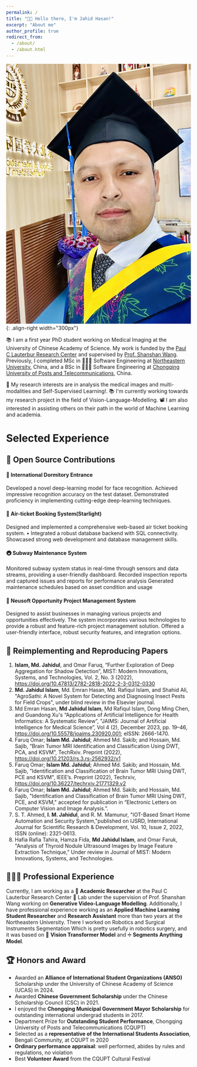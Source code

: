 ```yaml
---
permalink: /
title: "👋🏼 Hello there, I'm Jahid Hasan!"
excerpt: "About me"
author_profile: true
redirect_from: 
  - /about/
  - /about.html
---
```


![Illustration of combining vision and language modalities](/images/mine.jpg){: .align-right width="300px"}

📚 I am a first year PhD student working on Medical Imaging at the University of Chinese Academy of Science. My work is funded by the [Paul C Lauterbur Research Center](http://english.siat.cas.cn/) and supervised by [Prof. Shanshan Wang](https://scholar.google.com/citations?user=8pnz5L4AAAAJ&hl=en). 
Previously, I completed MSc in 👨🏻‍💻 Software Engineering at [Northeastern University](http://sc.neu.edu.cn/english/), China, and a BSc in 👨🏻‍💻 Software Engineering at [Chongqing University of Posts and Telecommunications](https://software-en.cqupt.edu.cn/), China.

🔬 My research interests are in analysis the medical images and multi-modalities and Self-Supervised Learning!. 📚 I'm currently working towards my research project in the field of Vision-Language-Modelling.
📽️ I am also interested in assisting others on their path in the world of Machine Learning and academia.

# Selected Experience

## 🤖 Open Source Contributions

#### 👀 International Dormitory Entrance
Developed a novel deep-learning model for face recognition. Achieved impressive recognition accuracy on the test dataset. Demonstrated proficiency in implementing cutting-edge deep-learning techniques.

#### 🛫 Air-ticket Booking System(Starlight)
Designed and implemented a comprehensive web-based air ticket booking system. • Integrated a robust database backend with SQL connectivity. Showcased strong web development and database management skills.

#### 🚇 Subway Maintenance System
Monitored subway system status in real-time through sensors and data streams, providing a user-friendly dashboard. Recorded inspection reports and captured issues and reports for performance analysis  Generated maintenance schedules based on asset condition and usage

#### 🤲 Neusoft Opportunity Project Management System 
Designed to assist businesses in managing various projects and opportunities effectively. The system incorporates various technologies to provide a robust and feature-rich project management solution. Offered a user-friendly interface, robust security features, and integration options.

## 📜 Reimplementing and Reproducing Papers

1. **Islam, Md. Jahidul**, and Omar Faruq, “Further Exploration of Deep Aggregation for Shadow Detection”, MIST: Modern Innovations, Systems, and Technologies, Vol. 2, No. 3 (2022), https://doi.org/10.47813/2782-2818-2022-2-3-0312-0330
2. **Md. Jahidul Islam**, Md. Emran Hasan, Md. Rafiqul Islam, and Shahid Ali, "AgroSathi: A Novel System for Detecting and Diagnosing Insect Pests for Field Crops", under blind review in the Elsevier journal.
3. Md Emran Hasan, **Md Jahidul Islam**, Md Rafiqul Islam, Dong Ming Chen, and Guandong Xu's “Applications of Artificial Intelligence for Health Informatics: A Systematic Review”, "JAIMS: Journal of Artificial Intelligence for Medical Science”, Vol 4 (2), December 2023, pp. 19–46, https://doi.org/10.55578/joaims.230920.001; eISSN: 2666-1470.
4. Faruq Omar; **Islam Md. Jahidul**; Ahmed Md. Sakib; and Hossain, Md. Sajib, “Brain Tumor MRI Identification and Classification Using DWT, PCA, and KSVM”, TechRxiv. Preprint (2022), https://doi.org/10.21203/rs.3.rs-2562932/v1
5. Faruq Omar; **Islam Md. Jahidul**; Ahmed Md. Sakib; and Hossain, Md. Sajib, "Identification and Classification of Brain Tumor MRI Using DWT, PCE and KSVM", IEEE’s. Preprint (2022), Techrxiv, https://doi.org/10.36227/techrxiv.21771329.v2
6. Faruq Omar; **Islam Md. Jahidul**; Ahmed Md. Sakib; and Hossain, Md. Sajib, "Identification and Classification of Brain Tumor MRI Using DWT, PCE, and KSVM," accepted for publication in “Electronic Letters on Computer Vision and Image Analysis.”.
7. S. T. Ahmed, **I. M. Jahidul**, and R. M. Mamunur, "IOT-Based Smart Home Automation and Security System,"published on IJSRD, International Journal for Scientific Research & Development, Vol. 10, Issue 2, 2022, ISSN (online): 2321-0613.
8. Hafia Rafia Tahira, Hamza Fida, **Md Jahidul Islam**, and Omar Faruk, "Analysis of Thyroid Nodule Ultrasound Images by Image Feature Extraction Technique," Under review in Journal of MIST: Modern Innovations, Systems, and Technologies.


## 👨🏻‍🔬 Professional Experience
Currently, I am working as a 🔬 **Academic Researcher** at the Paul C Lauterbur Research Center 🥽 Lab under the supervision of Prof. Shanshan Wang working on **Generative Video-Language Modelling**.
Additionally, I have professional experience working as an **Applied Machine Learning Student Researcher** and **Research Assistant** more than two years at the Northeastern University. There I worked on Robotics and Surgical Instruments Segmentation Which is pretty usefully in robotics surgery, and it was based on 🦅 **Vision Transformer Model** and ➗ **Segments Anything Model**.

## 🏆 Honors and Award
- Awarded an **Alliance of International Student Organizations (ANSO)** Scholarship under the University of Chinese Academy of Science (UCAS) in 2024.
- Awarded **Chinese Government Scholarship** under the Chinese Scholarship Council (CSC) in 2021.
- I enjoyed the **Chongqing Municipal Government Mayor Scholarship** for outstanding international undergrad students in 2017.
- Department Prize for **Outstanding Student Performance**, Chongqing University of Posts and Telecommunications (CQUPT)
- Selected as a **representative of the International Students Association**, Bengali Community, at CQUPT in 2020
- **Ordinary performance appraisal**: well performed, abides by rules and regulations, no violation
- Best **Volunteer Award** from the CQUPT Cultural Festival